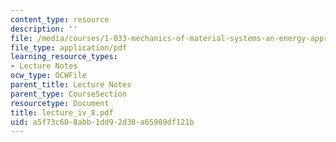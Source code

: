 ```yaml
---
content_type: resource
description: ''
file: /media/courses/1-033-mechanics-of-material-systems-an-energy-approach-fall-2003/a5f73c608abb1dd92d38a65989df121b_lecture_iv_8.pdf
file_type: application/pdf
learning_resource_types:
- Lecture Notes
ocw_type: OCWFile
parent_title: Lecture Notes
parent_type: CourseSection
resourcetype: Document
title: lecture_iv_8.pdf
uid: a5f73c60-8abb-1dd9-2d38-a65989df121b
---
```

